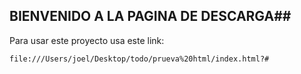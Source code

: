 ## BIENVENIDO A LA PAGINA DE DESCARGA##

Para usar este proyecto usa este link:

```
file:///Users/joel/Desktop/todo/prueva%20html/index.html?#
```
